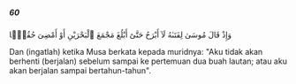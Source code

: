 ##### 60

<span class="ayah">وَإِذْ قَالَ مُوسَىٰ لِفَتَىٰهُ لَآ أَبْرَحُ حَتَّىٰٓ أَبْلُغَ مَجْمَعَ ٱلْبَحْرَيْنِ أَوْ أَمْضِىَ حُقُبًۭا</span>

<span class="ayah_translation">Dan (ingatlah) ketika Musa berkata kepada muridnya: "Aku tidak akan berhenti (berjalan) sebelum sampai ke pertemuan dua buah lautan; atau aku akan berjalan sampai bertahun-tahun".</span>
